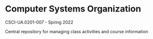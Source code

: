# Computer Systems Organization
CSCI-UA.0201-007 - Spring 2022

Central repository for managing class activities and course information
